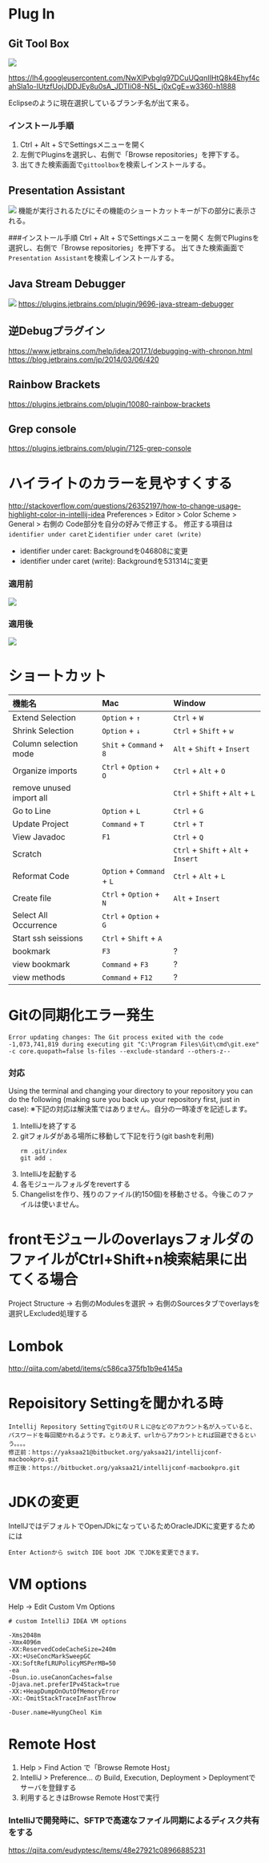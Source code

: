 
# Plug In
## Git Tool Box
![](https://github.com/buzzricksons/til/blob/master/_Image/_%E8%A8%AD%E5%AE%9A%E3%81%BE%E3%81%A8%E3%82%81/gittoolbox.jpg)

https://lh4.googleusercontent.com/NwXlPvbglg97DCuUQqnIIHtQ8k4Ehyf4cahSla1o-IUtzfUojJDDJEy8u0sA_JDTIiO8-N5L_j0xCgE=w3360-h1888

Eclipseのように現在選択しているブランチ名が出て来る。

### インストール手順
1. Ctrl + Alt + SでSettingsメニューを開く
2. 左側でPluginsを選択し、右側で「Browse repositories」を押下する。
3. 出てきた検索画面で`gittoolbox`を検索しインストールする。

## Presentation Assistant
![](https://github.com/buzzricksons/til/blob/master/_Image/_%E8%A8%AD%E5%AE%9A%E3%81%BE%E3%81%A8%E3%82%81/presentation_assistant.png)
機能が実行されるたびにその機能のショートカットキーが下の部分に表示される。

###インストール手順
Ctrl + Alt + SでSettingsメニューを開く
左側でPluginsを選択し、右側で「Browse repositories」を押下する。
出てきた検索画面で`Presentation Assistant`を検索しインストールする。

## Java Stream Debugger
![](https://github.com/buzzricksons/til/blob/master/_Image/_%E8%A8%AD%E5%AE%9A%E3%81%BE%E3%81%A8%E3%82%81/RackMultipart20170524-18656-ru3a5z.png)
https://plugins.jetbrains.com/plugin/9696-java-stream-debugger

## 逆Debugプラグイン
https://www.jetbrains.com/help/idea/2017.1/debugging-with-chronon.html
https://blog.jetbrains.com/jp/2014/03/06/420

## Rainbow Brackets
https://plugins.jetbrains.com/plugin/10080-rainbow-brackets

## Grep console
https://plugins.jetbrains.com/plugin/7125-grep-console

# ハイライトのカラーを見やすくする
http://stackoverflow.com/questions/26352197/how-to-change-usage-highlight-color-in-intellij-idea
Preferences > Editor > Color Scheme > General > 右側の Code部分を自分の好みで修正する。
修正する項目は`identifier under caret`と`identifier under caret (write)`

- identifier under caret: Backgroundを046808に変更
- identifier under caret (write): Backgroundを531314に変更

### 適用前
![](https://github.com/buzzricksons/til/blob/master/_Image/_%E8%A8%AD%E5%AE%9A%E3%81%BE%E3%81%A8%E3%82%81/before.jpg)

### 適用後
![](https://github.com/buzzricksons/til/blob/master/_Image/_%E8%A8%AD%E5%AE%9A%E3%81%BE%E3%81%A8%E3%82%81/after.jpg)

# ショートカット
| 機能名 | Mac | Window |
|:-----|:-----|:-----|
| Extend Selection | `Option` + `↑` | `Ctrl` + `W` |
| Shrink Selection | `Option` + `↓` | `Ctrl` + `Shift` + `w` |
| Column selection mode | `Shit` + `Command` + `8` | `Alt` + `Shift` + `Insert` |
| Organize imports | `Ctrl` + `Option` + `O` | `Ctrl` + `Alt` + `O` |
| remove unused import all |  | `Ctrl` + `Shift` + `Alt` + `L` |
| Go to Line | `Option` + `L` | `Ctrl` + `G` |
| Update Project | `Command` + `T` | `Ctrl` + `T` |
| View Javadoc | `F1` | `Ctrl` + `Q` |
| Scratch | | `Ctrl` + `Shift` + `Alt` + `Insert` |
| Reformat Code | `Option` + `Command` + `L` | `Ctrl` + `Alt` + `L` |
| Create file | `Ctrl` + `Option` + `N` | `Alt` + `Insert` |
| Select All Occurrence | `Ctrl` + `Option` + `G` |  |
| Start ssh seissions | `Ctrl` + `Shift` + `A` |  |
| bookmark | `F3` | ? |
| view bookmark | `Command` + `F3` | ? |
| view methods | `Command` + `F12` | ? |

# Gitの同期化エラー発生
```
Error updating changes: The Git process exited with the code -1,073,741,819 during executing git "C:\Program Files\Git\cmd\git.exe" -c core.quopath=false ls-files --exclude-standard --others-z--
```
### 対応
Using the terminal and changing your directory to your repository you can do the following (making sure you back up your repository first, just in case):
※下記の対応は解決策ではありません。自分の一時凌ぎを記述します。
1. IntelliJを終了する
2. gitフォルダがある場所に移動して下記を行う(git bashを利用) 
    ```Text
    rm .git/index
    git add .
    ```
3. IntelliJを起動する
4. 各モジュールフォルダをrevertする
5. Changelistを作り、残りのファイル(約150個)を移動させる。今後このファイルは使いません。

# frontモジュールのoverlaysフォルダのファイルがCtrl+Shift+n検索結果に出てくる場合
Project Structure -> 右側のModulesを選択 -> 右側のSourcesタブでoverlaysを選択しExcluded処理する

# Lombok
http://qiita.com/abetd/items/c586ca375fb1b9e4145a

# Repoisitory Settingを聞かれる時
```
Intellij Repository SettingでgitのＵＲＬに@などのアカウント名が入っていると、パスワードを毎回聞かれるようです。とりあえず、urlからアカウントとれば回避できるという。。。。
修正前：https://yaksaa21@bitbucket.org/yaksaa21/intellijconf-macbookpro.git
修正後：https://bitbucket.org/yaksaa21/intellijconf-macbookpro.git
```

# JDKの変更
IntellJではデフォルトでOpenJDkになっているためOracleJDKに変更するためには
```
Enter Actionから switch IDE boot JDK でJDKを変更できます。
```

# VM options
Help -> Edit Custom Vm Options
```
# custom IntelliJ IDEA VM options

-Xms2048m
-Xmx4096m
-XX:ReservedCodeCacheSize=240m
-XX:+UseConcMarkSweepGC
-XX:SoftRefLRUPolicyMSPerMB=50
-ea
-Dsun.io.useCanonCaches=false
-Djava.net.preferIPv4Stack=true
-XX:+HeapDumpOnOutOfMemoryError
-XX:-OmitStackTraceInFastThrow

-Duser.name=HyungCheol Kim
```

# Remote Host
1. Help > Find Action で「Browse Remote Host」
2. IntelliJ > Preference... の Build, Execution, Deployment > Deploymentでサーバを登録する
3. 利用するときはBrowse Remote Hostで実行

### IntelliJで開発時に、SFTPで高速なファイル同期によるディスク共有をする 
https://qiita.com/eudyptesc/items/48e27921c08966885231